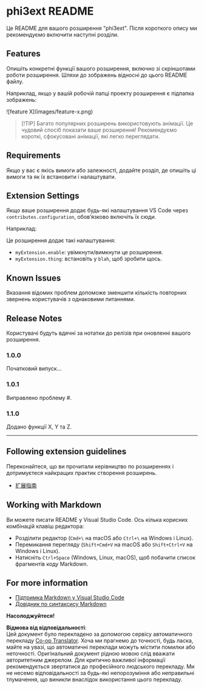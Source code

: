 <!--
CO_OP_TRANSLATOR_METADATA:
{
  "original_hash": "be0b2937160c486180ded27e4f14adeb",
  "translation_date": "2025-07-16T16:39:10+00:00",
  "source_file": "code/07.Lab/01/AIPC/extensions/phi3ext/README.md",
  "language_code": "uk"
}
-->
# phi3ext README

Це README для вашого розширення "phi3ext". Після короткого опису ми рекомендуємо включити наступні розділи.

## Features

Опишіть конкретні функції вашого розширення, включно зі скріншотами роботи розширення. Шляхи до зображень відносні до цього README файлу.

Наприклад, якщо у вашій робочій папці проекту розширення є підпапка зображень:

\!\[feature X\]\(images/feature-x.png\)

> [!TIP] Багато популярних розширень використовують анімації. Це чудовий спосіб показати ваше розширення! Рекомендуємо короткі, сфокусовані анімації, які легко переглядати.

## Requirements

Якщо у вас є якісь вимоги або залежності, додайте розділ, де опишіть ці вимоги та як їх встановити і налаштувати.

## Extension Settings

Якщо ваше розширення додає будь-які налаштування VS Code через `contributes.configuration`, обов’язково включіть їх сюди.

Наприклад:

Це розширення додає такі налаштування:

* `myExtension.enable`: увімкнути/вимкнути це розширення.
* `myExtension.thing`: встановіть у `blah`, щоб зробити щось.

## Known Issues

Вказання відомих проблем допоможе зменшити кількість повторних звернень користувачів з однаковими питаннями.

## Release Notes

Користувачі будуть вдячні за нотатки до релізів при оновленні вашого розширення.

### 1.0.0

Початковий випуск...

### 1.0.1

Виправлено проблему #.

### 1.1.0

Додано функції X, Y та Z.

---

## Following extension guidelines

Переконайтеся, що ви прочитали керівництво по розширеннях і дотримуєтеся найкращих практик створення розширень.

* [扩展指南](https://code.visualstudio.com/api/references/extension-guidelines?WT.mc_id=aiml-137032-kinfeylo)

## Working with Markdown

Ви можете писати README у Visual Studio Code. Ось кілька корисних комбінацій клавіш редактора:

* Розділити редактор (`Cmd+\` на macOS або `Ctrl+\` на Windows і Linux).
* Перемикання перегляду (`Shift+Cmd+V` на macOS або `Shift+Ctrl+V` на Windows і Linux).
* Натисніть `Ctrl+Space` (Windows, Linux, macOS), щоб побачити список фрагментів коду Markdown.

## For more information

* [Підтримка Markdown у Visual Studio Code](http://code.visualstudio.com/docs/languages/markdown?WT.mc_id=aiml-137032-kinfeylo)
* [Довідник по синтаксису Markdown](https://help.github.com/articles/markdown-basics/)

**Насолоджуйтеся!**

**Відмова від відповідальності**:  
Цей документ було перекладено за допомогою сервісу автоматичного перекладу [Co-op Translator](https://github.com/Azure/co-op-translator). Хоча ми прагнемо до точності, будь ласка, майте на увазі, що автоматичні переклади можуть містити помилки або неточності. Оригінальний документ рідною мовою слід вважати авторитетним джерелом. Для критично важливої інформації рекомендується звертатися до професійного людського перекладу. Ми не несемо відповідальності за будь-які непорозуміння або неправильні тлумачення, що виникли внаслідок використання цього перекладу.